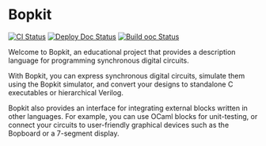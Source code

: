 # Bopkit

[![CI Status](https://github.com/mbarbin/bopkit/workflows/ci/badge.svg)](https://github.com/mbarbin/bopkit/actions/workflows/ci.yml)
[![Deploy Doc Status](https://github.com/mbarbin/bopkit/workflows/deploy-doc/badge.svg)](https://github.com/mbarbin/bopkit/actions/workflows/deploy-doc.yml)
[![Build ooc Status](https://github.com/mbarbin/bopkit/workflows/build-odoc/badge.svg)](https://github.com/mbarbin/bopkit/actions/workflows/build-odoc.yml)

Welcome to Bopkit, an educational project that provides a description language
for programming synchronous digital circuits.

With Bopkit, you can express synchronous digital circuits, simulate them using
the Bopkit simulator, and convert your designs to standalone C executables or
hierarchical Verilog.

Bopkit also provides an interface for integrating external blocks written in
other languages. For example, you can use OCaml blocks for unit-testing, or
connect your circuits to user-friendly graphical devices such as the Bopboard or
a 7-segment display.
